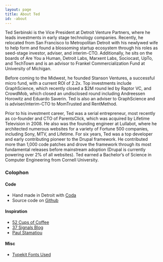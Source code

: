 ```yaml
---
layout: page
title: About Ted
id: -about
---
```


Ted Serbinski is the Vice President at Detroit Venture Partners, where he leads investments in early stage technology companies. Recently, he relocated from San Francisco to Metropolitan Detroit with his newlywed wife to help form and found a blossoming startup ecosystem through his roles as seed-stage investor, adviser, and interim-CTO. Additionally, he sits on the boards of Are You a Human, Detroit Labs, Marxent Labs, Sociocast, UpTo, and TechTown and is an advisor to Frankel Commercialization Fund at University of Michigan. 

Before coming to the Midwest, he founded Stanson Ventures, a successful micro fund, with a current ROI of 2.2x. Top investments include GraphScience, which recently closed a $2M round led by Raptor VC, and CrowdMob, which closed an undisclosed round including Andreessen Horowitz and Eduardo Saverin. Ted is also an adviser to GraphScience and is adviser/interim-CTO to MomTrusted and RentMethod. 

Prior to his investment career, Ted was a serial entrepreneur, most recently as co-founder and CTO of ParentsClick, which was acquired by Lifetime Television in 2008. He also was the founding engineer at Lullabot, where he architected numerous websites for a variety of Fortune 500 companies, including Sony, MTV, and Lifetime. For six years, Ted was a top developer and early contributing pioneer to the Drupal framework. He contributed more than 1,000 code patches and drove the framework through its most fundamental releases before mainstream adoption (Drupal is currently powering over 2% of all websites). Ted earned a Bachelor&rsquo;s of Science in Computer Engineering from Cornell University.


### Colophon

#### Code
* Hand made in Detroit with <a href="http://panic.com/coda/">Coda</a>
* Source code on <a href="https://github.com/tedserbinski/www">Github</a>

#### Inspiration
* [52 Cups of Coffee](http://52cups.tumblr.com/)
* [37 Signals Blog](http://37signals.com/svn/)
* [Paul Stamatiou](http://paulstamatiou.com/)

#### Misc
* [Typekit Fonts Used](https://typekit.com/colophons/jmj3nsk)
